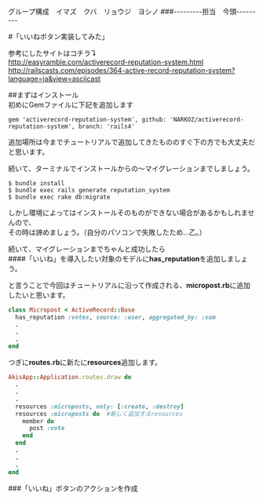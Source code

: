 グループ構成　イマズ　クバ　リョウジ　ヨシノ
###---------担当　今頭---------

#「いいねボタン実装してみた」

参考にしたサイトはコチラ↴  
http://easyramble.com/activerecord-reputation-system.html  
http://railscasts.com/episodes/364-active-record-reputation-system?language=ja&view=asciicast

##まずはインストール  
初めにGemファイルに下記を追加します

```Gemfile
gem 'activerecord-reputation-system', github: 'NARKOZ/activerecord-reputation-system', branch: 'rails4'
```

追加場所は今までチュートリアルで追加してきたもののすぐ下の方でも大丈夫だと思います。

続いて、ターミナルでインストールからの～マイグレーションまでしましょう。

```ターミナルで打つコマンド
$ bundle install  
$ bundle exec rails generate reputation_system  
$ bundle exec rake db:migrate
```

しかし環境によってはインストールそのものができない場合があるかもしれませんので、  
その時は諦めましょう。（自分のパソコンで失敗したため...乙。）

続いて、マイグレーションまでちゃんと成功したら  
####「いいね」を導入したい対象のモデルに**has_reputation**を追加しましょう。

と言うことで今回はチュートリアルに沿って作成される、**micropost.rb**に追加したいと思います。

```micropost.rb
class Micropost < ActiveRecord::Base  
  has_reputation :votes, source: :user, aggregated_by: :sum  
  .  
  .  
  . 
end
```

つぎに**routes.rb**に新たに**resources**追加します。

```routes.rb
AkisApp::Application.routes.draw do
  .
  .
  .
  resources :microposts, only: [:create, :destroy]
  resources :microposts do  #新しく追加するresources
    member do
      post :vote
    end
  end
  .
  .
  .
end
```

###「いいね」ボタンのアクションを作成
